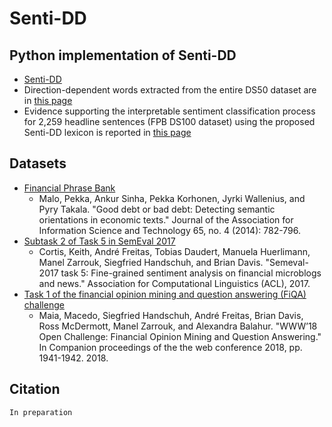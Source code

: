 # Senti-DD

## Python implementation of Senti-DD
* [Senti-DD](https://github.com/sophia-jihye/Senti-DD/blob/main/data/DS50_Entire/Senti-DD.csv)
* Direction-dependent words extracted from the entire DS50 dataset are in [this page](https://github.com/sophia-jihye/Senti-DD/tree/main/data/DS50_Entire/direction_dependent_entities.csv)
* Evidence supporting the interpretable sentiment classification process for 2,259 headline sentences (FPB DS100 dataset) using the proposed Senti-DD lexicon is reported in [this page](https://github.com/sophia-jihye/Senti-DD/blob/main/results/senti_dd_interpretability_evidence_for_appendix.csv)

## Datasets
* [Financial Phrase Bank](https://www.researchgate.net/publication/251231364_FinancialPhraseBank)
  - Malo, Pekka, Ankur Sinha, Pekka Korhonen, Jyrki Wallenius, and Pyry Takala. "Good debt or bad debt: Detecting semantic orientations in economic texts." Journal of the Association for Information Science and Technology 65, no. 4 (2014): 782-796.
* [Subtask 2 of Task 5 in SemEval 2017](https://alt.qcri.org/semeval2017/task5/index.php)
  - Cortis, Keith, André Freitas, Tobias Daudert, Manuela Huerlimann, Manel Zarrouk, Siegfried Handschuh, and Brian Davis. "Semeval-2017 task 5: Fine-grained sentiment analysis on financial microblogs and news." Association for Computational Linguistics (ACL), 2017.
* [Task 1 of the financial opinion mining and question answering (FiQA) challenge](https://sites.google.com/view/fiqa/home)
  - Maia, Macedo, Siegfried Handschuh, André Freitas, Brian Davis, Ross McDermott, Manel Zarrouk, and Alexandra Balahur. "WWW’18 Open Challenge: Financial Opinion Mining and Question Answering." In Companion proceedings of the the web conference 2018, pp. 1941-1942. 2018.
  
## Citation
```
In preparation
```

